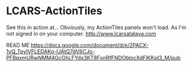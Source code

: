 # LCARS-ActionTiles
See this in action at... Obviously, my ActionTiles panels won't load. As I'm not signed in on your computer. http://www.lcarsatalaya.com

READ ME
https://docs.google.com/document/d/e/2PACX-1vQ_TpyIVFLEDAKq-IJAtQ7dV8CJo-PFBpxmURwNMM4GcGhLFYdx3KT8FxnRfFNDOblocXdFlKKpI3_M/pub
